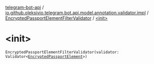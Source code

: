 [telegram-bot-api](../../index.md) / [io.github.oleksivio.telegram.bot.api.model.annotation.validator.impl](../index.md) / [EncryptedPassportElementFilterValidator](index.md) / [&lt;init&gt;](./-init-.md)

# &lt;init&gt;

`EncryptedPassportElementFilterValidator(validator: Validator<`[`EncryptedPassportElement`](../../io.github.oleksivio.telegram.bot.api.model.objects.passport/-encrypted-passport-element/index.md)`>)`